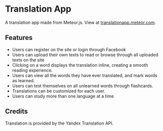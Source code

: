 # Translation App
A translation app made from Meteor.js. View at <a href="http://translationapp.meteor.com">translationapp.meteor.com</a>.

<h2>Features</h2>
<ul>
  <li>Users can register on the site or login through Facebook</li>
  <li>Users can upload their own texts to read or browse through all uploaded texts on the site</li>
  <li>Clicking on a word displays the translation inline, creating a smooth reading experience.</li>
  <li>Users can view all the words they have ever translated, and mark words as learned.</li>
  <li>Users can test themselves on all unlearned words through flashcards.</li>
  <li>Translations can be customized for each user.</li>
  <li>Users can study more than one language at a time</li>
</ul>

<h2>Credits</h2>
Translation is provided by the Yandex Translation API.
